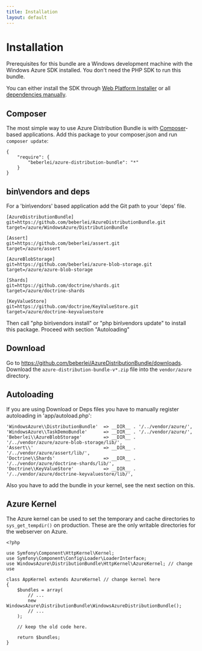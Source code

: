 ```yaml
---
title: Installation
layout: default
---
```


# Installation

Prerequisites for this bundle are a Windows development machine with the Windows Azure SDK installed. You don't need the PHP SDK to run this bundle.

You can either install the SDK through [Web Platform Installer](http://azurephp.interoperabilitybridges.com/articles/setup-the-windows-azure-development-environment-automatically-with-the-microsoft-web-platform-installer) or all [dependencies manually](http://azurephp.interoperabilitybridges.com/articles/setup-the-windows-azure-development-environment-manually).

## Composer

The most simple way to use Azure Distribution Bundle is with [Composer](http://www.packagist.org)-based applications. Add this package to your composer.json and run `composer update`:

    {
        "require": {
            "beberlei/azure-distribution-bundle": "*"
        }
    }

## bin\vendors and deps

For a 'bin\vendors' based application add the Git path to your 'deps' file.

    [AzureDistributionBundle]
    git=https://github.com/beberlei/AzureDistributionBundle.git
    target=/azure/WindowsAzure/DistributionBundle

    [Assert]
    git=https://github.com/beberlei/assert.git
    target=/azure/assert

    [AzureBlobStorage]
    git=https://github.com/beberlei/azure-blob-storage.git
    target=/azure/azure-blob-storage

    [Shards]
    git=https://github.com/doctrine/shards.git
    target=/azure/doctrine-shards

    [KeyValueStore]
    git=https://github.com/doctrine/KeyValueStore.git
    target=/azure/doctrine-keyvaluestore

Then call "php bin\vendors install" or "php bin\vendors update" to install this package. Proceed with section "Autoloading"

## Download

Go to https://github.com/beberlei/AzureDistributionBundle/downloads. Download
the `azure-distribution-bundle-v*.zip` file into the `vendor/azure` directory.

## Autoloading

If you are using Download or Deps files you have to manually register autoloading in 'app/autoload.php':

    'WindowsAzure\\DistributionBundle'  => __DIR__ . '/../vendor/azure/',
    'WindowsAzure\\TaskDemoBundle'      => __DIR__ . '/../vendor/azure/',
    'Beberlei\\AzureBlobStorage'        => __DIR__ . '/../vendor/azure/azure-blob-storage/lib/',
    'Assert\\'                          => __DIR__ . '/../vendor/azure/assert/lib/',
    'Doctrine\\Shards'                  => __DIR__ . '/../vendor/azure/doctrine-shards/lib/',
    'Doctrine\\KeyValueStore'           => __DIR__ . '/../vendor/azure/doctrine-keyvaluestore/lib/',

Also you have to add the bundle in your kernel, see the next section on this.

## Azure Kernel

The Azure kernel can be used to set the temporary and cache directories to `sys_get_tempdir()` on production. These are the only writable directories for the webserver on Azure.

    <?php

    use Symfony\Component\HttpKernel\Kernel;
    use Symfony\Component\Config\Loader\LoaderInterface;
    use WindowsAzure\DistributionBundle\HttpKernel\AzureKernel; // change use

    class AppKernel extends AzureKernel // change kernel here
    {
        $bundles = array(
            // ...
            new WindowsAzure\DistributionBundle\WindowsAzureDistributionBundle();
            // ...
        );

        // keep the old code here.

        return $bundles;
    }
